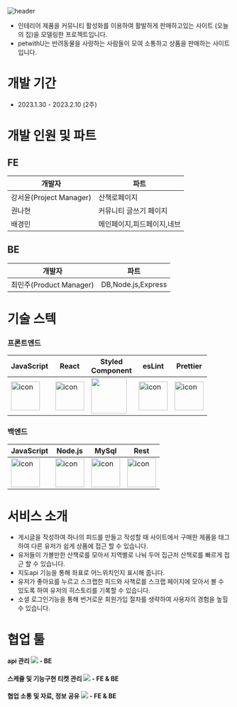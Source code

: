 ![header](https://capsule-render.vercel.app/api?type=Rect&color=a41523&fontColor=f3eadd&height=300&section=header&text=PETWITHU&fontSize=120)

- 인테리어 제품을 커뮤니티 활성화를 이용하여 활발하게 판매하고있는 사이트 (오늘의 집)을 모델링한 프로젝트입니다.
- petwithU는 반려동물을 사랑하는 사람들이 모여 소통하고 상품을 판매하는 사이트입니다.

# 개발 기간

- 2023.1.30 - 2023.2.10 (2주)

# 개발 인원 및 파트

## FE

|개발자                 |파트                |
|---------------------|-------------------|
|강서윤(Project Manager)| 산책로페이지         |
|권나현                 |커뮤니티 글쓰기 페이지  |
|배경민                 |메인페이지,피드페이지,네브|

## BE

|개발자                  |파트               |
|----------------------|------------------|
|최민주(Product Manager) |DB,Node.js,Express|

# 기술 스텍

### 프론트엔드

|JavaScript|React|Styled<br>Component|esLint|Prettier|
|----------|------|---------------|-------|--------|
|<div style="display: flex; align-items: flex-start;"><img src="https://techstack-generator.vercel.app/js-icon.svg" alt="icon" width="65" height="65" /></div>|<div style="display: flex; align-items: flex-start;"><img src="https://techstack-generator.vercel.app/react-icon.svg" alt="icon" width="65" height="65" /></div>|<img height='80' src="https://raw.githubusercontent.com/styled-components/brand/master/styled-components.png" />|<div style="display: flex; align-items: flex-start;"><img src="https://techstack-generator.vercel.app/eslint-icon.svg" alt="icon" width="65" height="65" /></div>|<div style="display: flex; align-items: flex-start;"><img src="https://techstack-generator.vercel.app/prettier-icon.svg" alt="icon" width="65" height="65" /></div>

### 백엔드

|JavaScript|Node.js|MySql|Rest|
|----------|-------|-----|-----|
|<div style="display: flex; align-items: flex-start;"><img src="https://techstack-generator.vercel.app/js-icon.svg" alt="icon" width="65" height="65" /></div>|<div style="display: flex; align-items: flex-start;"><img src="https://techstack-generator.vercel.app/nginx-icon.svg" alt="icon" width="65" height="65" /></div>|<div style="display: flex; align-items: flex-start;"><img src="https://techstack-generator.vercel.app/mysql-icon.svg" alt="icon" width="65" height="65" /></div>|<div style="display: flex; align-items: flex-start;"><img src="https://techstack-generator.vercel.app/restapi-icon.svg" alt="icon" width="65" height="65" /></div>|

# 서비스 소개

- 게시글을 작성하여 하나의 피드를 만들고 작성할 때 사이트에서 구매한 제품을 태그하여 다른 유저가 쉽게 상품에 접근 할 수 있습니다.
- 유저들이 가볼만한 산책로를 모아서 지역별로 나눠 두어 집근처 산책로를 빠르게 접근 할 수 있습니다.
- 지도api 기능을 통해 좌표로 어느위치인지 표시해 줍니다.
- 유저가 좋아요를 누르고 스크랩한 피드와 사책로를 스크랩 페이지에 모아서 볼 수 있도록 하여 유저의 히스토리를 기록할 수 있습니다.
- 소셜 로그인기능을 통해 번거로운 회원가입 절차를 생략하여 사용자의 경험을 높힐 수 있습니다.

# 협업 툴

#### api 관리 <img src="https://img.shields.io/badge/postman-FF6C37?style=for-the-badge&logo=postman&logoColor=white"> - BE
#### 스케쥴 및 기능구현 티켓 관리 <img src="https://img.shields.io/badge/trello-0052CC?style=for-the-badge&logo=trello&logoColor=White"> - FE & BE
#### 협업 소통 및 자료, 정보 공유 <img src="https://img.shields.io/badge/slack-4A154B?style=for-the-badge&logo=trello&logoColor=White"> - FE & BE




